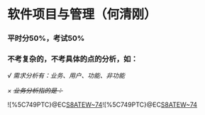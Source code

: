 # 软件项目与管理（何清刚）

### 平时分50%，考试50%

### 不考复杂的，不考具体的点的分析，如：

*√ 需求分析有：业务、用户、功能、非功能*

*× ~~业务分析指的是：~~* 

![%5C749PTC}@EC[S8ATEW~74](%255C749PTC%7D@EC%5BS8ATEW~74.jpg)![%5C749PTC}@EC[S8ATEW~74](%255C749PTC%7D@EC%5BS8ATEW~74.jpg)